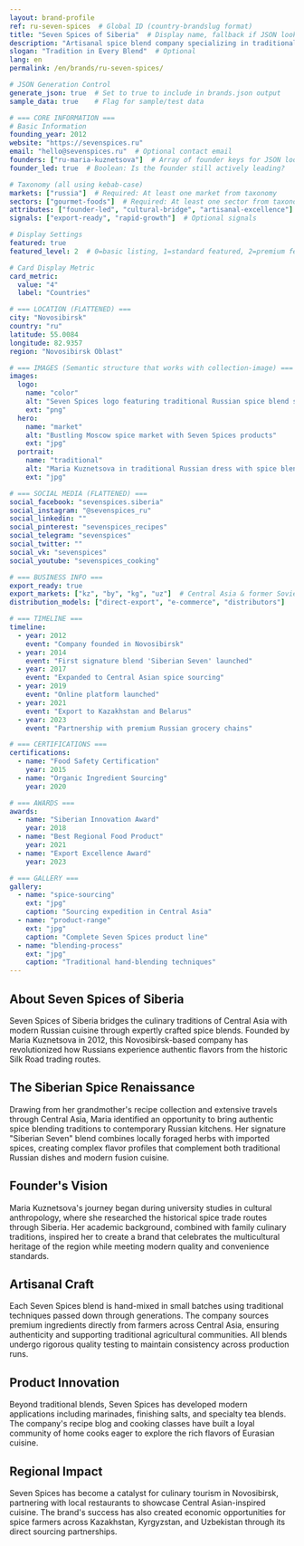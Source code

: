 ```yaml
---
layout: brand-profile
ref: ru-seven-spices  # Global ID (country-brandslug format)
title: "Seven Spices of Siberia"  # Display name, fallback if JSON lookup fails
description: "Artisanal spice blend company specializing in traditional Siberian and Central Asian spice combinations for modern Russian cuisine."
slogan: "Tradition in Every Blend"  # Optional
lang: en
permalink: /en/brands/ru-seven-spices/

# JSON Generation Control
generate_json: true  # Set to true to include in brands.json output
sample_data: true    # Flag for sample/test data

# === CORE INFORMATION ===
# Basic Information
founding_year: 2012
website: "https://sevenspices.ru"
email: "hello@sevenspices.ru"  # Optional contact email
founders: ["ru-maria-kuznetsova"]  # Array of founder keys for JSON lookup
founder_led: true  # Boolean: Is the founder still actively leading?

# Taxonomy (all using kebab-case)
markets: ["russia"]  # Required: At least one market from taxonomy
sectors: ["gourmet-foods"]  # Required: At least one sector from taxonomy
attributes: ["founder-led", "cultural-bridge", "artisanal-excellence"]  # Optional attributes
signals: ["export-ready", "rapid-growth"]  # Optional signals

# Display Settings
featured: true
featured_level: 2  # 0=basic listing, 1=standard featured, 2=premium featured

# Card Display Metric
card_metric:
  value: "4"
  label: "Countries"

# === LOCATION (FLATTENED) ===
city: "Novosibirsk"
country: "ru"
latitude: 55.0084
longitude: 82.9357
region: "Novosibirsk Oblast"

# === IMAGES (Semantic structure that works with collection-image) ===
images:
  logo:
    name: "color"
    alt: "Seven Spices logo featuring traditional Russian spice blend symbols"
    ext: "png"
  hero:
    name: "market"
    alt: "Bustling Moscow spice market with Seven Spices products"
    ext: "jpg"
  portrait:
    name: "traditional"
    alt: "Maria Kuznetsova in traditional Russian dress with spice blends"
    ext: "jpg"

# === SOCIAL MEDIA (FLATTENED) ===
social_facebook: "sevenspices.siberia"
social_instagram: "@sevenspices_ru"
social_linkedin: ""
social_pinterest: "sevenspices_recipes"
social_telegram: "sevenspices"
social_twitter: ""
social_vk: "sevenspices"
social_youtube: "sevenspices_cooking"

# === BUSINESS INFO ===
export_ready: true
export_markets: ["kz", "by", "kg", "uz"]  # Central Asia & former Soviet states
distribution_models: ["direct-export", "e-commerce", "distributors"]

# === TIMELINE ===
timeline:
  - year: 2012
    event: "Company founded in Novosibirsk"
  - year: 2014
    event: "First signature blend 'Siberian Seven' launched"
  - year: 2017
    event: "Expanded to Central Asian spice sourcing"
  - year: 2019
    event: "Online platform launched"
  - year: 2021
    event: "Export to Kazakhstan and Belarus"
  - year: 2023
    event: "Partnership with premium Russian grocery chains"

# === CERTIFICATIONS ===
certifications:
  - name: "Food Safety Certification"
    year: 2015
  - name: "Organic Ingredient Sourcing"
    year: 2020

# === AWARDS ===
awards:
  - name: "Siberian Innovation Award"
    year: 2018
  - name: "Best Regional Food Product"
    year: 2021
  - name: "Export Excellence Award"
    year: 2023

# === GALLERY ===
gallery:
  - name: "spice-sourcing"
    ext: "jpg"
    caption: "Sourcing expedition in Central Asia"
  - name: "product-range"
    ext: "jpg"
    caption: "Complete Seven Spices product line"
  - name: "blending-process"
    ext: "jpg"
    caption: "Traditional hand-blending techniques"
---
```


## About Seven Spices of Siberia

Seven Spices of Siberia bridges the culinary traditions of Central Asia with modern Russian cuisine through expertly crafted spice blends. Founded by Maria Kuznetsova in 2012, this Novosibirsk-based company has revolutionized how Russians experience authentic flavors from the historic Silk Road trading routes.

## The Siberian Spice Renaissance

Drawing from her grandmother's recipe collection and extensive travels through Central Asia, Maria identified an opportunity to bring authentic spice blending traditions to contemporary Russian kitchens. Her signature "Siberian Seven" blend combines locally foraged herbs with imported spices, creating complex flavor profiles that complement both traditional Russian dishes and modern fusion cuisine.

## Founder's Vision

Maria Kuznetsova's journey began during university studies in cultural anthropology, where she researched the historical spice trade routes through Siberia. Her academic background, combined with family culinary traditions, inspired her to create a brand that celebrates the multicultural heritage of the region while meeting modern quality and convenience standards.

## Artisanal Craft

Each Seven Spices blend is hand-mixed in small batches using traditional techniques passed down through generations. The company sources premium ingredients directly from farmers across Central Asia, ensuring authenticity and supporting traditional agricultural communities. All blends undergo rigorous quality testing to maintain consistency across production runs.

## Product Innovation

Beyond traditional blends, Seven Spices has developed modern applications including marinades, finishing salts, and specialty tea blends. The company's recipe blog and cooking classes have built a loyal community of home cooks eager to explore the rich flavors of Eurasian cuisine.

## Regional Impact

Seven Spices has become a catalyst for culinary tourism in Novosibirsk, partnering with local restaurants to showcase Central Asian-inspired cuisine. The brand's success has also created economic opportunities for spice farmers across Kazakhstan, Kyrgyzstan, and Uzbekistan through its direct sourcing partnerships.
